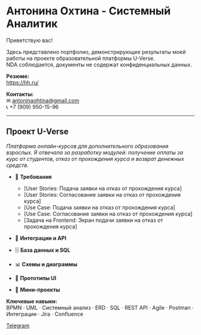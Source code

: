 # Антонина Охтина  - Системный Аналитик
Приветствую вас!

Здесь представлено портфолио, демонстрирующее результаты моей работы на проекте образовательной платформы U-Verse.  
NDA соблюдается, документы не содержат конфиденциальных данных.

**Резюме:**  
https://hh.ru/

**Контакты:**  
✉ antoninaohtina@gmail.com  
📞 +7 (909) 950-15-96

---
## Проект U-Verse  
*Платформа онлайн-курсов для дополнительного образования взрослых. 
Я отвечала за разработку модулей: получение оплаты за курс от студентов, отказ от прохождения курса и возврат денежных средств.*
  
- 📄 **Требования**
  - [User Stories: Подача заявки на отказ от прохождения курса]
  - [User Stories: Согласование заявки на отказ от прохождения курса]
  - [Use Case: Подача заявки на отказ от прохождения курса]
  - [Use Case: Согласование заявки на отказ от прохождения курса]
  - [Задача на Frontend: Экран подачи заявки на отказ от прохождения курса]
 
- 🔗 **Интеграции и API**  
 
- 🗄 **База данных и SQL**  
  
- 📊 **Схемы и диаграммы**  
 
- 🎨 **Прототипы UI**  
  
- 🚀 **Мини-проекты**  
  
**Ключевые навыки:**  
BPMN · UML · Системный анализ · ERD · SQL · REST API · Agile · Postman · Интеграции · Jira · Confluence

[Telegram](https://t.me/Antonina_Kostelova)
